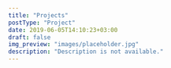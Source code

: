 ```yaml
---
title: "Projects"
postType: "Project"
date: 2019-06-05T14:10:23+03:00
draft: false
img_preview: "images/placeholder.jpg"
description: "Description is not available."
---
```


